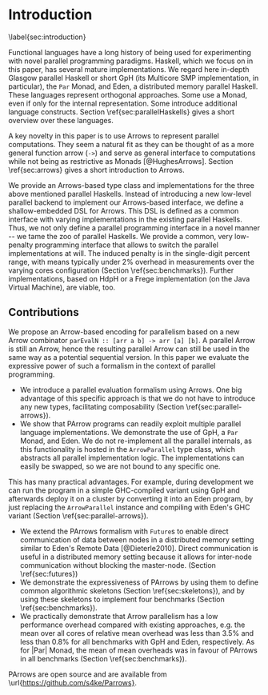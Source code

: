 # Introduction
\label{sec:introduction}

Functional languages have a long history of being used for 
experimenting with novel parallel programming paradigms.
Haskell, which we focus on in this paper, has  several mature implementations.
We regard here in-depth Glasgow parallel Haskell or short GpH
(its Multicore SMP implementation, in particular), the
`Par` Monad, and Eden, a distributed memory parallel Haskell. These
languages represent orthogonal approaches. Some use a Monad, even if
only for the internal representation. Some introduce additional
language constructs. Section \ref{sec:parallelHaskells} gives a short
overview over these languages.

A key novelty in this paper is to use Arrows to represent parallel computations.
They seem a natural fit as they can be thought of as a more general function arrow
(`->`) and serve as general interface to computations while not being as
restrictive as Monads [@HughesArrows]. Section \ref{sec:arrows} gives a
short introduction to Arrows.

We provide an Arrows-based type class and implementations for
the three above mentioned parallel Haskells.
Instead of introducing a new low-level parallel backend to implement our
Arrows-based interface, we define a shallow-embedded DSL for Arrows. This DSL
is defined as a common interface with varying implementations in
the existing parallel Haskells.
Thus, we not only define a parallel programming interface in a
novel manner -- we tame the zoo of parallel Haskells. We provide a
common, very low-penalty programming interface that allows to switch
the parallel implementations at will.
The induced penalty is in the single-digit percent range,
with means typically under 2\% overhead in measurements over the
varying cores configuration (Section \ref{sec:benchmarks}).
Further implementations, based on HdpH or a Frege implementation
(on the Java Virtual Machine), are viable, too.

## Contributions

We propose an Arrow-based encoding for parallelism based on 
a new Arrow combinator `parEvalN :: [arr a b] -> arr [a] [b]`.
A parallel Arrow is still an Arrow, hence the resulting parallel
Arrow can still be used in the same way as a potential sequential version.
In this paper we evaluate the expressive power of such a formalism
in the context of parallel programming.

* We introduce a parallel evaluation formalism using Arrows.
One big advantage of this specific approach is that we do not
have to introduce any new types, facilitating composability
(Section \ref{sec:parallel-arrows}).
* We show that PArrow programs can readily exploit multiple parallel
language implementations. We demonstrate the use of GpH,
a `Par` Monad, and Eden. We do not re-implement all the parallel internals,
as this functionality is hosted in the `ArrowParallel` type class,
which abstracts all parallel implementation logic.
The implementations can easily be swapped, so we are not bound to any specific one.

This has many practical advantages.
For example, during development we can run the program in a
simple GHC-compiled variant using GpH and afterwards deploy it on a
cluster by converting it into an Eden program, by just replacing the
`ArrowParallel` instance and compiling with Eden's GHC variant
(Section \ref{sec:parallel-arrows}).

* We extend the PArrows formalism with `Future`s to enable direct
communication of data between nodes in a distributed memory setting
similar to Eden's Remote Data [@Dieterle2010]. 
Direct communication is useful in a distributed memory setting because
it allows for inter-node communication without blocking the master-node. (Section \ref{sec:futures})
* We demonstrate the expressiveness of PArrows by using them to define
common algorithmic skeletons (Section \ref{sec:skeletons}),
and by using these skeletons to implement four benchmarks
(Section \ref{sec:benchmarks}).
* We practically demonstrate that Arrow parallelism has a low performance
overhead compared with existing approaches, e.g. the mean over all
cores of relative mean overhead was less than $3.5\%$ and less than $0.8\%$
for all benchmarks with GpH and Eden, respectively. As for |Par| Monad,
the mean of mean overheads was in favour of PArrows in all benchmarks
(Section \ref{sec:benchmarks}).

PArrows are open source and are available from \url{https://github.com/s4ke/Parrows}.

